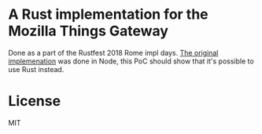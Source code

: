 # A Rust implementation for the Mozilla Things Gateway

Done as a part of the Rustfest 2018 Rome impl days. [The original implemenation](https://github.com/mozilla-iot/gateway/) was done in Node, this PoC should show that it's possible to use Rust instead.

# License

MIT
